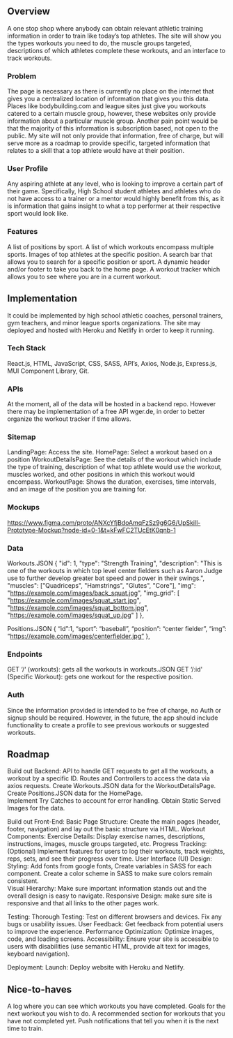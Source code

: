 ## Overview

A one stop shop where anybody can obtain relevant athletic training information in order to train like today’s top athletes. The site will show you the types workouts you need to do, the muscle groups targeted, descriptions of which athletes complete these workouts, and an interface to track workouts. 

### Problem

The page is necessary as there is currently no place on the internet that gives you a centralized location of information that gives you this data. Places like bodybuilding.com and league sites just give you workouts catered to a certain muscle group, however, these websites only provide information about a particular muscle group. Another pain point would be that the majority of this information is subscription based, not open to the public.  My site will not only provide that information, free of charge, but will serve more as a roadmap to provide specific, targeted information that relates to a skill that a top athlete would have at their position. 

### User Profile

Any aspiring athlete at any level, who is looking to improve a certain part of their game. Specifically, High School student athletes and athletes who do not have access to a trainer or a mentor would highly benefit from this, as it is information that gains insight to what a top performer at their respective sport would look like. 

### Features

A list of positions by sport. 
A list of which workouts encompass multiple sports. 
Images of top athletes at the specific position. 
A search bar that allows you to search for a specific position or sport. 
A dynamic header and/or footer to take you back to the home page. 
A workout tracker which allows you to see where you are in a current workout. 

## Implementation

It could be implemented by high school athletic coaches, personal trainers, gym teachers, and minor league sports organizations. The site may deployed and hosted with Heroku and Netlify in order to keep it running.


### Tech Stack

React.js, HTML, JavaScript, CSS, SASS, API’s, Axios, Node.js, Express.js, MUI Component Library, Git. 

### APIs

At the moment, all of the data will be hosted in a backend repo. However there may be implementation of a free API wger.de, in order to better organize the workout tracker if time allows. 

### Sitemap

LandingPage: Access the site. 
HomePage: Select a workout based on a position
WorkoutDetailsPage: See the details of the workout which include the type of training, description of what top athlete would use the workout, muscles worked, and other positions in which this workout would encompass. 
WorkoutPage: Shows the duration, exercises, time intervals, and an image of the position you are training for.

### Mockups

https://www.figma.com/proto/ANXcYfjBdoAmqFzSz9g6G6/UpSkill-Prototype-Mockup?node-id=0-1&t=kFwFC2TUcEtK0qnb-1


### Data

Workouts.JSON {
      "id": 1,
      "type": "Strength Training",
      "description": "This is one of the workouts in which top level center fielders such as Aaron Judge use to further develop greater bat speed and power in their swings.",
      "muscles": ["Quadriceps", "Hamstrings", "Glutes", "Core"],
      "img": "https://example.com/images/back_squat.jpg",
      "img_grid": [
        "https://example.com/images/squat_start.jpg",
        "https://example.com/images/squat_bottom.jpg",
        "https://example.com/images/squat_up.jpg"
      ]
    },

Positions.JSON {
	“id”:1,
	“sport”: “baseball”,
	“position”: “center fielder”, 
	“img”: “https://example.com/images/centerfielder.jpg”
	}, 



### Endpoints

GET ‘/‘ (workouts): gets all the workouts in workouts.JSON
GET ‘/:id' (Specific Workout): gets one workout for the respective position. 




### Auth

Since the information provided is intended to be free of charge, no Auth or signup should be required. However, in the future, the app should include functionality to create a profile to see previous workouts or suggested workouts. 

## Roadmap

Build out Backend:
API to handle GET requests to get all the workouts, a workout by a specific ID. Routes and Controllers to access the data via axios requests.
Create Workouts.JSON data for the WorkoutDetailsPage. 
Create Positions.JSON data for the HomePage.  
Implement Try Catches to account for error handling. 
Obtain Static Served Images for the data.

Build out Front-End: 
Basic Page Structure: Create the main pages (header, footer, navigation) and lay out the basic structure via HTML.
Workout Components:
Exercise Details: Display exercise names, descriptions, instructions, images, muscle groups targeted, etc.
Progress Tracking: (Optional) Implement features for users to log their workouts, track weights, reps, sets, and see their progress over time.
User Interface (UI) Design:
Styling: Add fonts from google fonts, Create variables in SASS for each component. Create a color scheme in SASS to make sure colors remain consistent.  
Visual Hierarchy: Make sure important information stands out and the overall design is easy to navigate.
Responsive Design: make sure site is responsive and that all links to the other pages work. 

Testing:
Thorough Testing: Test on different browsers and devices. Fix any bugs or usability issues.
User Feedback: Get feedback from potential users to improve the experience.
Performance Optimization: Optimize images, code, and loading screens.
Accessibility: Ensure your site is accessible to users with disabilities (use semantic HTML, provide alt text for images, keyboard navigation). 

Deployment: 
Launch: Deploy website with Heroku and Netlify. 

## Nice-to-haves

A log where you can see which workouts you have completed. Goals for the next workout you wish to do. A recommended section for workouts that you have not completed yet. Push notifications that tell you when it is the next time to train. 
